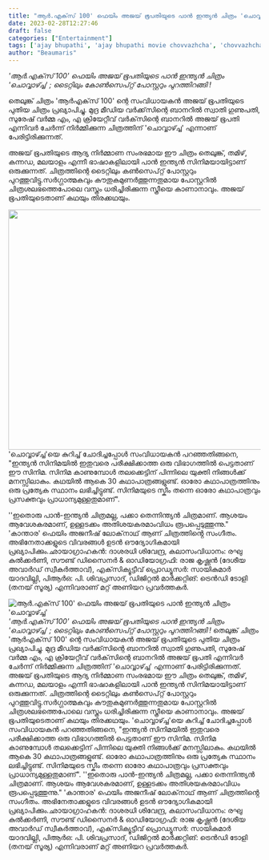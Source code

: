 ```yaml
---
title: "ആർ.എക്‌സ് 100' ഫെയിം അജയ് ഭൂപതിയുടെ പാൻ ഇന്ത്യൻ ചിത്രം 'ചൊവ്വാഴ്ച്ച'"
date: 2023-02-28T12:27:46
draft: false
categories: ["Entertainment"]
tags: ['ajay bhupathi', 'ajay bhupathi movie chovvazhcha', 'chovvazhcha']
author: "Beaumaris"
---
```


*'ആർ.എക്‌സ് 100' ഫെയിം അജയ് ഭൂപതിയുടെ പാൻ ഇന്ത്യൻ ചിത്രം 'ചൊവ്വാഴ്ച്ച' ; ടൈറ്റിലും കോൺസെപ്റ്റ് പോസ്റ്ററും പുറത്തിറങ്ങി !*

തെലുങ്ക് ചിത്രം 'ആർഎക്‌സ് 100' ന്റെ സംവിധായകൻ അജയ് ഭൂപതിയുടെ പുതിയ ചിത്രം പ്രഖ്യാപിച്ചു. മുദ്ര മീഡിയ വർക്ക്‌സിന്റെ ബാനറിൽ സ്വാതി ഗുണുപതി, സുരേഷ് വർമ്മ എം, എ ക്രിയേറ്റീവ് വർക്‌സിന്റെ ബാനറിൽ അജയ് ഭൂപതി എന്നിവർ ചേർന്ന് നിർമ്മിക്കുന്ന ചിത്രത്തിന് 'ചൊവ്വാഴ്ച്ച' എന്നാണ് പേരിട്ടിരിക്കുന്നത്.

അജയ് ഭൂപതിയുടെ ആദ്യ നിർമ്മാണ സംരഭമായ ഈ ചിത്രം തെലുങ്ക്, തമിഴ്, കന്നഡ, മലയാളം എന്നീ ഭാഷാകളിലായി പാൻ ഇന്ത്യൻ സിനിമയായിട്ടാണ് ഒരുക്കുന്നത്. ചിത്രത്തിന്റെ ടൈറ്റിലും കൺസെപ്റ്റ് പോസ്റ്ററും പുറത്തുവിട്ടു.സർഗ്ഗാത്മകവും കൗതുകമുണർത്തുന്നതുമായ പോസ്റ്ററിൽ ചിത്രശലഭത്തെപോലെ വസ്ത്രം ധരിച്ചിരിക്കുന്ന സ്ത്രീയെ കാണാനാവും. അജയ് ഭൂപതിയുടെതാണ് കഥയും തിരക്കഥയും.

<img class="size-large wp-image-385695 aligncenter" src="https://cdn.boolokam.com/articles/2023/02/lli-1024x614.webp" alt="" width="800" height="480" />'ചൊവ്വാഴ്ച്ച'യെ കുറിച്ച് ചോദിച്ചപ്പോൾ സംവിധായകൻ പറഞ്ഞതിങ്ങനെ, "ഇന്ത്യൻ സിനിമയിൽ ഇതുവരെ പരീക്ഷിക്കാത്ത ഒരു വിഭാഗത്തിൽ പെട്ടതാണ് ഈ സിനിമ. സിനിമ കാണുമ്പോൾ തലക്കെട്ടിന് പിന്നിലെ യുക്തി നിങ്ങൾക്ക് മനസ്സിലാകും. കഥയിൽ ആകെ 30 കഥാപാത്രങ്ങളുണ്ട്. ഓരോ കഥാപാത്രത്തിനും ഒരു പ്രത്യേക സ്ഥാനം ലഭിച്ചിട്ടുണ്ട്. സിനിമയുടെ സ്കീം തന്നെ ഓരോ കഥാപാത്രവും പ്രസക്തവും പ്രാധാന്യമുള്ളതുമാണ്".

''ഇതൊരു പാൻ-ഇന്ത്യൻ ചിത്രമല്ല, പക്കാ തെന്നിന്ത്യൻ ചിത്രമാണ്. ആശയം ആവേശകരമാണ്, ഉള്ളടക്കം അതിശയകരമാംവിധം രൂപപ്പെടുത്തുന്നു." 'കാന്താര' ഫെയിം അജനീഷ് ലോക്‌നാഥ് ആണ് ചിത്രത്തിൻ്റെ സംഗീതം. അഭിനേതാക്കളുടെ വിവരങ്ങൾ ഉടൻ ഔദ്യോഗികമായി പ്രഖ്യാപിക്കും.ഛായാഗ്രാഹകൻ: ദാശരധി ശിവേന്ദ്ര, കലാസംവിധാനം: രഘു കുൽക്കർണി, സൗണ്ട് ഡിസൈനർ &amp; ഓഡിയോഗ്രഫി: രാജ കൃഷ്ണൻ (ദേശീയ അവാർഡ് സ്വീകർത്താവ്), എക്‌സിക്യൂട്ടീവ് പ്രൊഡ്യൂസർ: സായികുമാർ യാദവില്ലി, പിആർഒ: പി. ശിവപ്രസാദ്, ഡിജിറ്റൽ മാർക്കറ്റിങ്: ട്രെൻഡി ടോളി (തനയ് സൂര്യ) എന്നിവരാണ് മറ്റ് അണിയറ പ്രവർത്തകർ.


![ആർ.എക്‌സ് 100' ഫെയിം അജയ് ഭൂപതിയുടെ പാൻ ഇന്ത്യൻ ചിത്രം 'ചൊവ്വാഴ്ച്ച'](https://cdn.boolokam.com/articles/2023/02/lli-1024x614.webp)*'ആർ.എക്‌സ് 100' ഫെയിം അജയ് ഭൂപതിയുടെ പാൻ ഇന്ത്യൻ ചിത്രം 'ചൊവ്വാഴ്ച്ച' ; ടൈറ്റിലും കോൺസെപ്റ്റ് പോസ്റ്ററും പുറത്തിറങ്ങി !* തെലുങ്ക് ചിത്രം 'ആർഎക്‌സ് 100' ന്റെ സംവിധായകൻ അജയ് ഭൂപതിയുടെ പുതിയ ചിത്രം പ്രഖ്യാപിച്ചു. മുദ്ര മീഡിയ വർക്ക്‌സിന്റെ ബാനറിൽ സ്വാതി ഗുണുപതി, സുരേഷ് വർമ്മ എം, എ ക്രിയേറ്റീവ് വർക്‌സിന്റെ ബാനറിൽ അജയ് ഭൂപതി എന്നിവർ ചേർന്ന് നിർമ്മിക്കുന്ന ചിത്രത്തിന് 'ചൊവ്വാഴ്ച്ച' എന്നാണ് പേരിട്ടിരിക്കുന്നത്. അജയ് ഭൂപതിയുടെ ആദ്യ നിർമ്മാണ സംരഭമായ ഈ ചിത്രം തെലുങ്ക്, തമിഴ്, കന്നഡ, മലയാളം എന്നീ ഭാഷാകളിലായി പാൻ ഇന്ത്യൻ സിനിമയായിട്ടാണ് ഒരുക്കുന്നത്. ചിത്രത്തിന്റെ ടൈറ്റിലും കൺസെപ്റ്റ് പോസ്റ്ററും പുറത്തുവിട്ടു.സർഗ്ഗാത്മകവും കൗതുകമുണർത്തുന്നതുമായ പോസ്റ്ററിൽ ചിത്രശലഭത്തെപോലെ വസ്ത്രം ധരിച്ചിരിക്കുന്ന സ്ത്രീയെ കാണാനാവും. അജയ് ഭൂപതിയുടെതാണ് കഥയും തിരക്കഥയും. 'ചൊവ്വാഴ്ച്ച'യെ കുറിച്ച് ചോദിച്ചപ്പോൾ സംവിധായകൻ പറഞ്ഞതിങ്ങനെ, "ഇന്ത്യൻ സിനിമയിൽ ഇതുവരെ പരീക്ഷിക്കാത്ത ഒരു വിഭാഗത്തിൽ പെട്ടതാണ് ഈ സിനിമ. സിനിമ കാണുമ്പോൾ തലക്കെട്ടിന് പിന്നിലെ യുക്തി നിങ്ങൾക്ക് മനസ്സിലാകും. കഥയിൽ ആകെ 30 കഥാപാത്രങ്ങളുണ്ട്. ഓരോ കഥാപാത്രത്തിനും ഒരു പ്രത്യേക സ്ഥാനം ലഭിച്ചിട്ടുണ്ട്. സിനിമയുടെ സ്കീം തന്നെ ഓരോ കഥാപാത്രവും പ്രസക്തവും പ്രാധാന്യമുള്ളതുമാണ്". ''ഇതൊരു പാൻ-ഇന്ത്യൻ ചിത്രമല്ല, പക്കാ തെന്നിന്ത്യൻ ചിത്രമാണ്. ആശയം ആവേശകരമാണ്, ഉള്ളടക്കം അതിശയകരമാംവിധം രൂപപ്പെടുത്തുന്നു." 'കാന്താര' ഫെയിം അജനീഷ് ലോക്‌നാഥ് ആണ് ചിത്രത്തിൻ്റെ സംഗീതം. അഭിനേതാക്കളുടെ വിവരങ്ങൾ ഉടൻ ഔദ്യോഗികമായി പ്രഖ്യാപിക്കും.ഛായാഗ്രാഹകൻ: ദാശരധി ശിവേന്ദ്ര, കലാസംവിധാനം: രഘു കുൽക്കർണി, സൗണ്ട് ഡിസൈനർ & ഓഡിയോഗ്രഫി: രാജ കൃഷ്ണൻ (ദേശീയ അവാർഡ് സ്വീകർത്താവ്), എക്‌സിക്യൂട്ടീവ് പ്രൊഡ്യൂസർ: സായികുമാർ യാദവില്ലി, പിആർഒ: പി. ശിവപ്രസാദ്, ഡിജിറ്റൽ മാർക്കറ്റിങ്: ട്രെൻഡി ടോളി (തനയ് സൂര്യ) എന്നിവരാണ് മറ്റ് അണിയറ പ്രവർത്തകർ.

